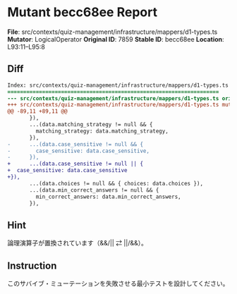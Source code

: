 # Mutant becc68ee Report

**File**: src/contexts/quiz-management/infrastructure/mappers/d1-types.ts
**Mutator**: LogicalOperator
**Original ID**: 7859
**Stable ID**: becc68ee
**Location**: L93:11–L95:8

## Diff

```diff
Index: src/contexts/quiz-management/infrastructure/mappers/d1-types.ts
===================================================================
--- src/contexts/quiz-management/infrastructure/mappers/d1-types.ts	original
+++ src/contexts/quiz-management/infrastructure/mappers/d1-types.ts	mutated #7859
@@ -89,11 +89,11 @@
       }),
       ...(data.matching_strategy != null && {
         matching_strategy: data.matching_strategy,
       }),
-      ...(data.case_sensitive != null && {
-        case_sensitive: data.case_sensitive,
-      }),
+      ...(data.case_sensitive != null || {
+  case_sensitive: data.case_sensitive
+}),
       ...(data.choices != null && { choices: data.choices }),
       ...(data.min_correct_answers != null && {
         min_correct_answers: data.min_correct_answers,
       }),
```

## Hint

論理演算子が置換されています（&&/|| ⇄ ||/&&）。

## Instruction

このサバイブ・ミューテーションを失敗させる最小テストを設計してください。
